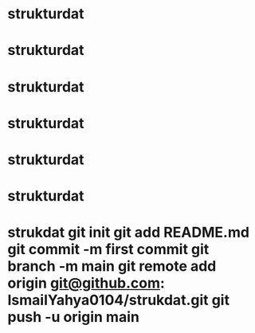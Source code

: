 # strukturdat
# strukturdat
# strukturdat
# strukturdat
# strukturdat
# strukturdat
# strukdat git init git add README.md git commit -m first commit git branch -m main git remote add origin git@github.com: IsmailYahya0104/strukdat.git git push -u origin main

